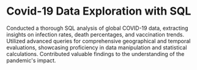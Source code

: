# Covid-19 Data Exploration with SQL


Conducted a thorough SQL analysis of global COVID-19 data, extracting insights on infection rates, death percentages, and vaccination trends. Utilized advanced queries for comprehensive geographical and temporal evaluations, showcasing proficiency in data manipulation and statistical calculations. Contributed valuable findings to the understanding of the pandemic's impact.
